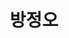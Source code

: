 ---
layout: hubs
key: Q12597573
title: 방정오
name: 방정오
image: 
description: TV조선 대표이사 전무
score: 3.626736300003627e-05
degree: 3
---